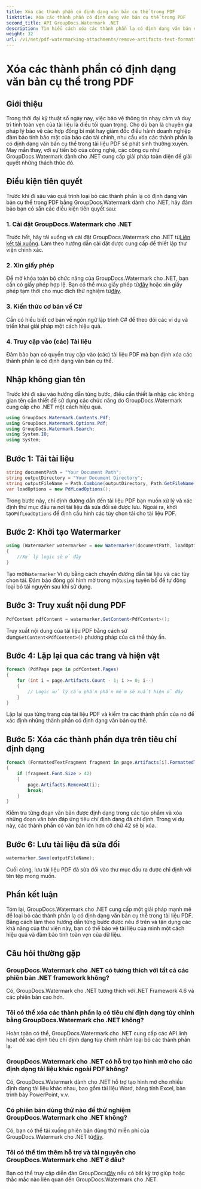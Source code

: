 ```yaml
---
title: Xóa các thành phần có định dạng văn bản cụ thể trong PDF
linktitle: Xóa các thành phần có định dạng văn bản cụ thể trong PDF
second_title: API GroupDocs.Watermark .NET
description: Tìm hiểu cách xóa các thành phần lạ có định dạng văn bản cụ thể trong PDF bằng GroupDocs cho .NET. Thực hiện theo hướng dẫn từng bước của chúng tôi.
weight: 32
url: /vi/net/pdf-watermarking-attachments/remove-artifacts-text-formatting-pdf/
---
```


# Xóa các thành phần có định dạng văn bản cụ thể trong PDF

## Giới thiệu
Trong thời đại kỹ thuật số ngày nay, việc bảo vệ thông tin nhạy cảm và duy trì tính toàn vẹn của tài liệu là điều tối quan trọng. Cho dù bạn là chuyên gia pháp lý bảo vệ các hợp đồng bí mật hay giám đốc điều hành doanh nghiệp đảm bảo tính bảo mật của báo cáo tài chính, nhu cầu xóa các thành phần lạ có định dạng văn bản cụ thể trong tài liệu PDF sẽ phát sinh thường xuyên. May mắn thay, với sự tiến bộ của công nghệ, các công cụ như GroupDocs.Watermark dành cho .NET cung cấp giải pháp toàn diện để giải quyết những thách thức đó.
## Điều kiện tiên quyết
Trước khi đi sâu vào quá trình loại bỏ các thành phần lạ có định dạng văn bản cụ thể trong PDF bằng GroupDocs.Watermark dành cho .NET, hãy đảm bảo bạn có sẵn các điều kiện tiên quyết sau:
### 1. Cài đặt GroupDocs.Watermark cho .NET
 Trước hết, hãy tải xuống và cài đặt GroupDocs.Watermark cho .NET từ[Liên kết tải xuống](https://releases.groupdocs.com/Watermark/net/). Làm theo hướng dẫn cài đặt được cung cấp để thiết lập thư viện chính xác.
### 2. Xin giấy phép
Để mở khóa toàn bộ chức năng của GroupDocs.Watermark cho .NET, bạn cần có giấy phép hợp lệ. Bạn có thể mua giấy phép từ[đây](https://purchase.groupdocs.com/buy) hoặc xin giấy phép tạm thời cho mục đích thử nghiệm từ[đây](https://purchase.groupdocs.com/temporary-license/).
### 3. Kiến thức cơ bản về C#
Cần có hiểu biết cơ bản về ngôn ngữ lập trình C# để theo dõi các ví dụ và triển khai giải pháp một cách hiệu quả.
### 4. Truy cập vào (các) Tài liệu
Đảm bảo bạn có quyền truy cập vào (các) tài liệu PDF mà bạn định xóa các thành phần lạ có định dạng văn bản cụ thể.

## Nhập không gian tên
Trước khi đi sâu vào hướng dẫn từng bước, điều cần thiết là nhập các không gian tên cần thiết để sử dụng các chức năng do GroupDocs.Watermark cung cấp cho .NET một cách hiệu quả.
```csharp
using GroupDocs.Watermark.Contents.Pdf;
using GroupDocs.Watermark.Options.Pdf;
using GroupDocs.Watermark.Search;
using System.IO;
using System;
```
## Bước 1: Tải tài liệu
```csharp
string documentPath = "Your Document Path";
string outputDirectory = "Your Document Directory";
string outputFileName = Path.Combine(outputDirectory, Path.GetFileName(documentPath));
var loadOptions = new PdfLoadOptions();
```
 Trong bước này, chỉ định đường dẫn đến tài liệu PDF bạn muốn xử lý và xác định thư mục đầu ra nơi tài liệu đã sửa đổi sẽ được lưu. Ngoài ra, khởi tạo`PdfLoadOptions` để định cấu hình các tùy chọn tải cho tài liệu PDF.
## Bước 2: Khởi tạo Watermarker
```csharp
using (Watermarker watermarker = new Watermarker(documentPath, loadOptions))
{
    //Xử lý logic sẽ ở đây
}
```
 Tạo một`Watermarker` Ví dụ bằng cách chuyển đường dẫn tài liệu và các tùy chọn tải. Đảm bảo đóng gói hình mờ trong một`using` tuyên bố để tự động loại bỏ tài nguyên sau khi sử dụng.
## Bước 3: Truy xuất nội dung PDF
```csharp
PdfContent pdfContent = watermarker.GetContent<PdfContent>();
```
 Truy xuất nội dung của tài liệu PDF bằng cách sử dụng`GetContent<PdfContent>()` phương pháp của cá thể thủy ấn.
## Bước 4: Lặp lại qua các trang và hiện vật
```csharp
foreach (PdfPage page in pdfContent.Pages)
{
    for (int i = page.Artifacts.Count - 1; i >= 0; i--)
    {
        // Logic xử lý cấu phần phần mềm sẽ xuất hiện ở đây
    }
}
```
Lặp lại qua từng trang của tài liệu PDF và kiểm tra các thành phần của nó để xác định những thành phần có định dạng văn bản cụ thể.
## Bước 5: Xóa các thành phần dựa trên tiêu chí định dạng
```csharp
foreach (FormattedTextFragment fragment in page.Artifacts[i].FormattedTextFragments)
{
    if (fragment.Font.Size > 42)
    {
        page.Artifacts.RemoveAt(i);
        break;
    }
}
```
Kiểm tra từng đoạn văn bản được định dạng trong các tạo phẩm và xóa những đoạn văn bản đáp ứng tiêu chí định dạng đã chỉ định. Trong ví dụ này, các thành phần có văn bản lớn hơn cỡ chữ 42 sẽ bị xóa.
## Bước 6: Lưu tài liệu đã sửa đổi
```csharp
watermarker.Save(outputFileName);
```
Cuối cùng, lưu tài liệu PDF đã sửa đổi vào thư mục đầu ra được chỉ định với tên tệp mong muốn.

## Phần kết luận
Tóm lại, GroupDocs.Watermark cho .NET cung cấp một giải pháp mạnh mẽ để loại bỏ các thành phần lạ có định dạng văn bản cụ thể trong tài liệu PDF. Bằng cách làm theo hướng dẫn từng bước được nêu ở trên và tận dụng các khả năng của thư viện này, bạn có thể bảo vệ tài liệu của mình một cách hiệu quả và đảm bảo tính toàn vẹn của dữ liệu.
## Câu hỏi thường gặp
### GroupDocs.Watermark cho .NET có tương thích với tất cả các phiên bản .NET framework không?
Có, GroupDocs.Watermark cho .NET tương thích với .NET Framework 4.6 và các phiên bản cao hơn.
### Tôi có thể xóa các thành phần lạ có tiêu chí định dạng tùy chỉnh bằng GroupDocs.Watermark cho .NET không?
Hoàn toàn có thể, GroupDocs.Watermark cho .NET cung cấp các API linh hoạt để xác định tiêu chí định dạng tùy chỉnh nhằm loại bỏ các thành phần lạ.
### GroupDocs.Watermark cho .NET có hỗ trợ tạo hình mờ cho các định dạng tài liệu khác ngoài PDF không?
Có, GroupDocs.Watermark dành cho .NET hỗ trợ tạo hình mờ cho nhiều định dạng tài liệu khác nhau, bao gồm tài liệu Word, bảng tính Excel, bản trình bày PowerPoint, v.v.
### Có phiên bản dùng thử nào để thử nghiệm GroupDocs.Watermark cho .NET không?
 Có, bạn có thể tải xuống phiên bản dùng thử miễn phí của GroupDocs.Watermark cho .NET từ[đây](https://releases.groupdocs.com/).
### Tôi có thể tìm thêm hỗ trợ và tài nguyên cho GroupDocs.Watermark cho .NET ở đâu?
 Bạn có thể truy cập diễn đàn GroupDocs[đây](https://forum.groupdocs.com/c/watermark/19) nếu có bất kỳ trợ giúp hoặc thắc mắc nào liên quan đến GroupDocs.Watermark cho .NET.